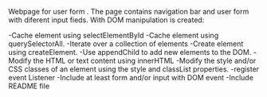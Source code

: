 Webpage for user form .
The page contains navigation bar and user form with diferent input fieds.
With DOM manipulation is created:

-Cache element using selectElementById
-Cache element using querySelectorAll.
-Iterate over a collection of elements
-Create element using createElement.
-Use appendChild to add new elements to the DOM.
-Modify the HTML or text content using innerHTML
-Modify the style and/or CSS classes of an element using the style and classList properties.
-register event Listener
-Include at least form and/or input with DOM event
-Include README file 